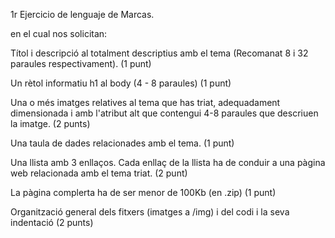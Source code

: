 1r Ejercicio de lenguaje de Marcas.

en el cual nos solicitan:
<p>Títol i descripció al <head> totalment descriptius amb el tema (Recomanat 8 i 32 paraules respectivament). (1 punt)</p>
<p>Un rètol informatiu h1 al body (4 - 8 paraules) (1 punt)</p>
<p>Una o més imatges relatives al tema que has triat, adequadament dimensionada i amb l'atribut alt que contengui 4-8 paraules que descriuen la imatge. (2 punts)</p>
<p>Una taula de dades relacionades amb el tema. (1 punt)</p>
<p>Una llista amb 3 enllaços. Cada enllaç de la llista ha de conduir a una pàgina web relacionada amb el tema triat. (2 punt)</p>
<p>La pàgina complerta ha de ser menor de 100Kb (en .zip) (1 punt)</p>
<p>Organització general dels fitxers (imatges a /img) i del codi i la seva indentació (2 punts)</p>
